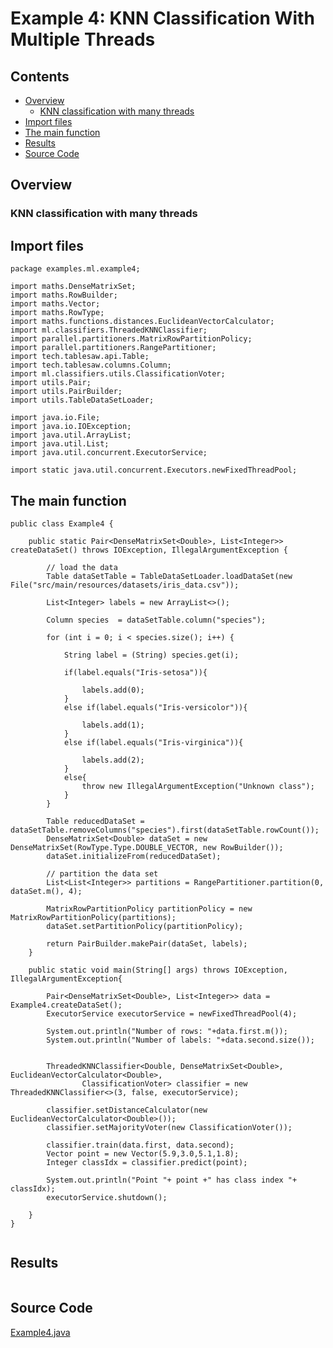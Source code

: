 # Example 4: KNN Classification With Multiple Threads

## Contents
* [Overview](#overview) 
    * [KNN classification with many threads](#knn_classification)
* [Import files](#include_files)
* [The main function](#m_func)
* [Results](#results)
* [Source Code](#source_code)

## <a name="overview"></a> Overview



### <a name="knn_classification"></a> KNN classification with many threads



## <a name="include_files"></a> Import files

```
package examples.ml.example4;

import maths.DenseMatrixSet;
import maths.RowBuilder;
import maths.Vector;
import maths.RowType;
import maths.functions.distances.EuclideanVectorCalculator;
import ml.classifiers.ThreadedKNNClassifier;
import parallel.partitioners.MatrixRowPartitionPolicy;
import parallel.partitioners.RangePartitioner;
import tech.tablesaw.api.Table;
import tech.tablesaw.columns.Column;
import ml.classifiers.utils.ClassificationVoter;
import utils.Pair;
import utils.PairBuilder;
import utils.TableDataSetLoader;

import java.io.File;
import java.io.IOException;
import java.util.ArrayList;
import java.util.List;
import java.util.concurrent.ExecutorService;

import static java.util.concurrent.Executors.newFixedThreadPool;

```

## <a name="m_func"></a> The main function

```
public class Example4 {

    public static Pair<DenseMatrixSet<Double>, List<Integer>> createDataSet() throws IOException, IllegalArgumentException {

        // load the data
        Table dataSetTable = TableDataSetLoader.loadDataSet(new File("src/main/resources/datasets/iris_data.csv"));

        List<Integer> labels = new ArrayList<>();

        Column species  = dataSetTable.column("species");

        for (int i = 0; i < species.size(); i++) {

            String label = (String) species.get(i);

            if(label.equals("Iris-setosa")){

                labels.add(0);
            }
            else if(label.equals("Iris-versicolor")){

                labels.add(1);
            }
            else if(label.equals("Iris-virginica")){

                labels.add(2);
            }
            else{
                throw new IllegalArgumentException("Unknown class");
            }
        }

        Table reducedDataSet = dataSetTable.removeColumns("species").first(dataSetTable.rowCount());
        DenseMatrixSet<Double> dataSet = new DenseMatrixSet(RowType.Type.DOUBLE_VECTOR, new RowBuilder());
        dataSet.initializeFrom(reducedDataSet);

        // partition the data set
        List<List<Integer>> partitions = RangePartitioner.partition(0, dataSet.m(), 4);

        MatrixRowPartitionPolicy partitionPolicy = new MatrixRowPartitionPolicy(partitions);
        dataSet.setPartitionPolicy(partitionPolicy);

        return PairBuilder.makePair(dataSet, labels);
    }

    public static void main(String[] args) throws IOException, IllegalArgumentException{

        Pair<DenseMatrixSet<Double>, List<Integer>> data = Example4.createDataSet();
        ExecutorService executorService = newFixedThreadPool(4);

        System.out.println("Number of rows: "+data.first.m());
        System.out.println("Number of labels: "+data.second.size());


        ThreadedKNNClassifier<Double, DenseMatrixSet<Double>, EuclideanVectorCalculator<Double>,
                ClassificationVoter> classifier = new ThreadedKNNClassifier<>(3, false, executorService);

        classifier.setDistanceCalculator(new EuclideanVectorCalculator<Double>());
        classifier.setMajorityVoter(new ClassificationVoter());

        classifier.train(data.first, data.second);
        Vector point = new Vector(5.9,3.0,5.1,1.8);
        Integer classIdx = classifier.predict(point);

        System.out.println("Point "+ point +" has class index "+ classIdx);
        executorService.shutdown();

    }
}
    
```

## <a name="results"></a> Results

```

```

## <a name="source_code"></a> Source Code

<a href="Example4.java">Example4.java</a>